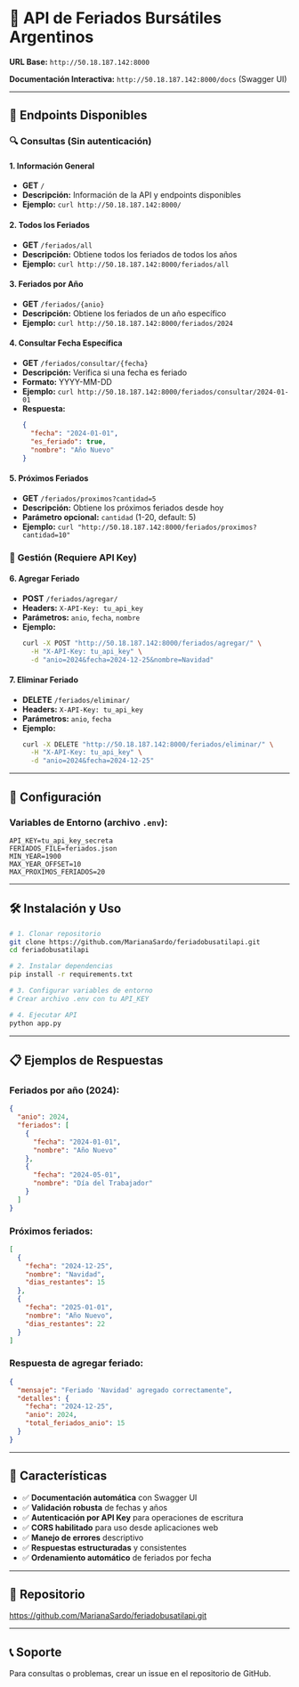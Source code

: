 # 🚀 API de Feriados Bursátiles Argentinos

**URL Base:** `http://50.18.187.142:8000`

**Documentación Interactiva:** `http://50.18.187.142:8000/docs` (Swagger UI)

---

## 🔌 Endpoints Disponibles

### 🔍 **Consultas (Sin autenticación)**

#### 1. **Información General**
- **GET** `/`
- **Descripción:** Información de la API y endpoints disponibles
- **Ejemplo:** `curl http://50.18.187.142:8000/`

#### 2. **Todos los Feriados**
- **GET** `/feriados/all`
- **Descripción:** Obtiene todos los feriados de todos los años
- **Ejemplo:** `curl http://50.18.187.142:8000/feriados/all`

#### 3. **Feriados por Año**
- **GET** `/feriados/{anio}`
- **Descripción:** Obtiene los feriados de un año específico
- **Ejemplo:** `curl http://50.18.187.142:8000/feriados/2024`

#### 4. **Consultar Fecha Específica**
- **GET** `/feriados/consultar/{fecha}`
- **Descripción:** Verifica si una fecha es feriado
- **Formato:** YYYY-MM-DD
- **Ejemplo:** `curl http://50.18.187.142:8000/feriados/consultar/2024-01-01`
- **Respuesta:**
  ```json
  {
    "fecha": "2024-01-01",
    "es_feriado": true,
    "nombre": "Año Nuevo"
  }
  ```

#### 5. **Próximos Feriados**
- **GET** `/feriados/proximos?cantidad=5`
- **Descripción:** Obtiene los próximos feriados desde hoy
- **Parámetro opcional:** `cantidad` (1-20, default: 5)
- **Ejemplo:** `curl "http://50.18.187.142:8000/feriados/proximos?cantidad=10"`

### 🔧 **Gestión (Requiere API Key)**

#### 6. **Agregar Feriado**
- **POST** `/feriados/agregar/`
- **Headers:** `X-API-Key: tu_api_key`
- **Parámetros:** `anio`, `fecha`, `nombre`
- **Ejemplo:**
  ```bash
  curl -X POST "http://50.18.187.142:8000/feriados/agregar/" \
    -H "X-API-Key: tu_api_key" \
    -d "anio=2024&fecha=2024-12-25&nombre=Navidad"
  ```

#### 7. **Eliminar Feriado**
- **DELETE** `/feriados/eliminar/`
- **Headers:** `X-API-Key: tu_api_key`
- **Parámetros:** `anio`, `fecha`
- **Ejemplo:**
  ```bash
  curl -X DELETE "http://50.18.187.142:8000/feriados/eliminar/" \
    -H "X-API-Key: tu_api_key" \
    -d "anio=2024&fecha=2024-12-25"
  ```

---

## 🔑 **Configuración**

### Variables de Entorno (archivo `.env`):
```env
API_KEY=tu_api_key_secreta
FERIADOS_FILE=feriados.json
MIN_YEAR=1900
MAX_YEAR_OFFSET=10
MAX_PROXIMOS_FERIADOS=20
```

---

## 🛠️ **Instalación y Uso**

```bash
# 1. Clonar repositorio
git clone https://github.com/MarianaSardo/feriadobusatilapi.git
cd feriadobusatilapi

# 2. Instalar dependencias
pip install -r requirements.txt

# 3. Configurar variables de entorno
# Crear archivo .env con tu API_KEY

# 4. Ejecutar API
python app.py
```

---

## 📋 **Ejemplos de Respuestas**

### Feriados por año (2024):
```json
{
  "anio": 2024,
  "feriados": [
    {
      "fecha": "2024-01-01",
      "nombre": "Año Nuevo"
    },
    {
      "fecha": "2024-05-01",
      "nombre": "Día del Trabajador"
    }
  ]
}
```

### Próximos feriados:
```json
[
  {
    "fecha": "2024-12-25",
    "nombre": "Navidad",
    "dias_restantes": 15
  },
  {
    "fecha": "2025-01-01",
    "nombre": "Año Nuevo",
    "dias_restantes": 22
  }
]
```

### Respuesta de agregar feriado:
```json
{
  "mensaje": "Feriado 'Navidad' agregado correctamente",
  "detalles": {
    "fecha": "2024-12-25",
    "anio": 2024,
    "total_feriados_anio": 15
  }
}
```

---

## 🚀 **Características**

- ✅ **Documentación automática** con Swagger UI
- ✅ **Validación robusta** de fechas y años
- ✅ **Autenticación por API Key** para operaciones de escritura
- ✅ **CORS habilitado** para uso desde aplicaciones web
- ✅ **Manejo de errores** descriptivo
- ✅ **Respuestas estructuradas** y consistentes
- ✅ **Ordenamiento automático** de feriados por fecha

---

## 🔗 **Repositorio**

https://github.com/MarianaSardo/feriadobusatilapi.git

---

## 📞 **Soporte**

Para consultas o problemas, crear un issue en el repositorio de GitHub. 
